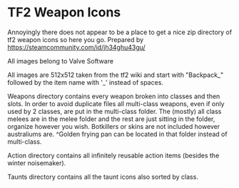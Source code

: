 # TF2 Weapon Icons
Annoyingly there does not appear to be a place to get a nice zip directory of tf2 weapon icons so here you go.
Prepared by https://steamcommunity.com/id/jh34ghu43gu/

All images belong to Valve Software

All images are 512x512 taken from the tf2 wiki and start with "Backpack_" followed by the item name with '_' instead of spaces.

Weapons directory contains every weapon broken into classes and then slots. 
In order to avoid duplicate files all multi-class weapons, even if only used by 2 classes, are put in the multi-class folder. The (mostly) all class melees are in the melee folder and the rest are just sitting in the folder, organize however you wish.
Botkillers or skins are not included however australiums are.
^Golden frying pan can be located in that folder instead of multi-class.

Action directory contains all infinitely reusable action items (besides the winter noisemaker).

Taunts directory contains all the taunt icons also sorted by class.
